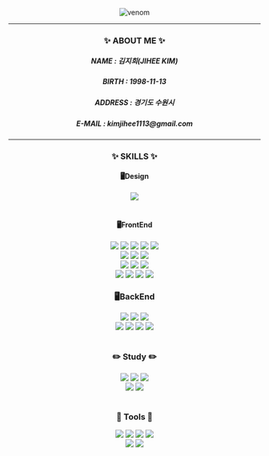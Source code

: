 <div align="center">

![venom](https://capsule-render.vercel.app/api?type=venom&height=200&text=Welcome%20JIHEE%20Git&fontSize=70&color=0:8871e5,100:b678c4&stroke=b678c4&fontAlignY=50)


<!--
**JIHEE-Princess98/JIHEE-Princess98** is a ✨ _special_ ✨ repository because its `README.md` (this file) appears on your GitHub profile.

Here are some ideas to get you started:

- 🔭 I’m currently working on ...
- 🌱 I’m currently learning ...
- 👯 I’m looking to collaborate on ...
- 🤔 I’m looking for help with ...
- 💬 Ask me about ...
- 📫 How to reach me: ...
- 😄 Pronouns: ...
- ⚡ Fun fact: ...
-->
</div>

<hr/>
<h3 align="center">✨ ABOUT ME ✨</h3>
<h5 align="center"> NAME : 김지희(JIHEE KIM) </h3>
<h5 align="center"> BIRTH : 1998-11-13 </h3>
<h5 align="center"> ADDRESS : 경기도 수원시 </h3>
<h5 align="center"> E-MAIL : kimjihee1113@gmail.com </h3>

<hr/>
<h3 align="center">✨ SKILLS ✨</h3>

<h4 align="center">🖥️Design</h4>
<div align="center">
   <img src="https://img.shields.io/badge/Photoshop-20232a.svg?style=for-the-badge&logo=adobephotoshop&logoColor=#31A8FF" />
</div>
<h1></h1>

<h4 align="center">🖥️FrontEnd</h4>
<div align="center">
   <img src="https://img.shields.io/badge/react.js-20232a.svg?style=for-the-badge&logo=react&logoColor=61DAFB" />
   <img src="https://img.shields.io/badge/recoil-20232a.svg?style=for-the-badge&logo=recoil&logoColor=#3578E5" />
   <img src="https://img.shields.io/badge/react.query-20232a.svg?style=for-the-badge&logo=reactquery&logoColor=#FF4154" />
   <img src="https://img.shields.io/badge/context-20232a.svg?style=for-the-badge&logo=reactrouter&logoColor=61DAFB" />
   <img src="https://img.shields.io/badge/MUI-20232a.svg?style=for-the-badge&logo=mui&logoColor=#007FFF" />
</div>
<div align="center">
    <img src="https://img.shields.io/badge/Vue.js-20232a.svg?style=for-the-badge&logo=vuedotjs&logoColor=#4FC08D" />
   <img src="https://img.shields.io/badge/pinia.js-20232a.svg?style=for-the-badge&logo=pinia&logoColor=61DAFB" />
    <img src="https://img.shields.io/badge/vuetify.js-20232a.svg?style=for-the-badge&logo=vuetify&logoColor=#1867C0" />
</div>
<div align="center">
  <img src="https://img.shields.io/badge/Html5-20232a.svg?style=for-the-badge&logo=html5&logoColor=#E34F26" />
  <img src="https://img.shields.io/badge/Css3-20232a.svg?style=for-the-badge&logo=css3&logoColor=#1572B6" />
   <img src="https://img.shields.io/badge/javascript-20232a.svg?style=for-the-badge&logo=javascript&logoColor=#F7DF1E" />
</div>
<div align="center">
  <img src="https://img.shields.io/badge/axios-20232a.svg?style=for-the-badge&logo=axios&logoColor=#5A29E4" />
  <img src="https://img.shields.io/badge/fetch-20232a.svg?style=for-the-badge&logo=fetch&logoColor=61DAFB" />
   <img src="https://img.shields.io/badge/npm-20232a.svg?style=for-the-badge&logo=npm&logoColor=#CB3837" />
  <img src="https://img.shields.io/badge/yarn-20232a.svg?style=for-the-badge&logo=yarn&logoColor=#2C8EBB" />
</div>


<h3 align="center">🖥️BackEnd</h3>
<div align="center">
   <img src="https://img.shields.io/badge/Node.js-20232a.svg?style=for-the-badge&logo=nodedotjs&logoColor=#5FA04E" />
   <img src="https://img.shields.io/badge/Express.js-20232a.svg?style=for-the-badge&logo=express&logoColor=#000000" />
   <img src="https://img.shields.io/badge/SpringBoot-20232a.svg?style=for-the-badge&logo=spring&logoColor=#6DB33F" />
</div>
<div align="center">
    <img src="https://img.shields.io/badge/RESTAPI-20232a.svg?style=for-the-badge&logo=restapi&logoColor=61DAFB" />
    <img src="https://img.shields.io/badge/Mybatis-20232a.svg?style=for-the-badge&logo=mybatis&logoColor=61DAFB" />
    <img src="https://img.shields.io/badge/postgresql-20232a.svg?style=for-the-badge&logo=postgresql&logoColor=#4169E1" />
    <img src="https://img.shields.io/badge/mysql-20232a.svg?style=for-the-badge&logo=mysql&logoColor=#4479A1" />
</div>

<h1></h1>

<h3 align="center">✏️ Study ✏️</h3>
<div align="center">
    <img src="https://img.shields.io/badge/next.js-20232a.svg?style=for-the-badge&logo=nextdotjs&logoColor=#000000" />
    <img src="https://img.shields.io/badge/Redux-20232a.svg?style=for-the-badge&logo=redux&logoColor=#764ABC" />
    <img src="https://img.shields.io/badge/Vuex-20232a.svg?style=for-the-badge&logo=vuex&logoColor=#4FC08D" />
</div>
<div align="center">
     <img src="https://img.shields.io/badge/electron-20232a.svg?style=for-the-badge&logo=electron&logoColor=#47848F" />
    <img src="https://img.shields.io/badge/aws-20232a.svg?style=for-the-badge&logo=awslambda&logoColor=#FF9900" />
</div>

<h1></h1>

<h3 align="center">🔧 Tools 🔧</h3>
<div align="center">
    <img src="https://img.shields.io/badge/Git-20232a.svg?style=for-the-badge&logo=git&logoColor=#F05032" />
     <img src="https://img.shields.io/badge/GitHub-20232a.svg?style=for-the-badge&logo=github&logoColor=#181717" />
    <img src="https://img.shields.io/badge/GitLab-20232a.svg?style=for-the-badge&logo=gitlab&logoColor=#FC6D26" />
    <img src="https://img.shields.io/badge/PostMan-20232a.svg?style=for-the-badge&logo=postman&logoColor=#FF6C37" />
</div>



<div align="center">
   <img src="https://img.shields.io/badge/Pm2-20232a.svg?style=for-the-badge&logo=pm2&logoColor=#2B037A" />
   <img src="https://img.shields.io/badge/Ubuntu-20232a.svg?style=for-the-badge&logo=ubuntu&logoColor=#E95420" />
</div>


